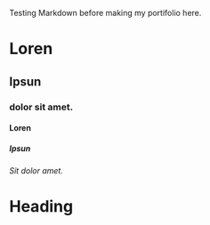 Testing Markdown before making my portifolio here.

# Loren
## Ipsun
### dolor sit amet.
#### Loren
##### Ipsun
###### Sit dolor amet.

<!---
(ok, then i can use both html and md syntax)
-->

<h1>Heading</h1> 
